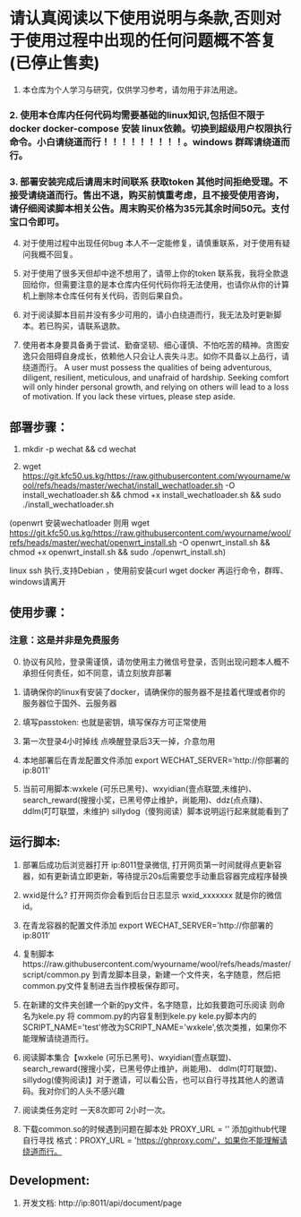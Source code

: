 # 请认真阅读以下使用说明与条款,否则对于使用过程中出现的任何问题概不答复 (已停止售卖)

1. 本仓库为个人学习与研究，仅供学习参考，请勿用于非法用途。

### 2. 使用本仓库内任何代码均需要基础的linux知识,包括但不限于docker docker-compose 安装 linux依赖。切换到超级用户权限执行命令。小白请绕道而行！！！！！！！！！。windows 群晖请绕道而行。

### 3. 部署安装完成后请周末时间联系 获取token 其他时间拒绝受理。不接受请绕道而行。售出不退，购买前慎重考虑，且不接受使用咨询，请仔细阅读脚本相关公告。周末购买价格为35元其余时间50元。支付宝口令即可。

4. 对于使用过程中出现任何bug 本人不一定能修复，请慎重联系，对于使用有疑问我概不回复。

5. 对于使用了很多天但却中途不想用了，请带上你的token 联系我，我将全款退回给你，但需要注意的是本仓库内任何代码你将无法使用，也请你从你的计算机上删除本仓库任何有关代码，否则后果自负。

6. 对于阅读脚本目前并没有多少可用的，请小白绕道而行，我无法及时更新脚本。若已购买，请联系退款。

7. 使用者本身要具备勇于尝试、勤奋坚韧、细心谨慎、不怕吃苦的精神。贪图安逸只会阻碍自身成长，依赖他人只会让人丧失斗志。如你不具备以上品行，请绕道而行。
A user must possess the qualities of being adventurous, diligent, resilient, meticulous, and unafraid of hardship. Seeking comfort will only hinder personal growth, and relying on others will lead to a loss of motivation. If you lack these virtues, please step aside.

## 部署步骤：

1. mkdir -p wechat && cd wechat

2. wget https://git.kfc50.us.kg/https://raw.githubusercontent.com/wyourname/wool/refs/heads/master/wechat/install_wechatloader.sh -O install_wechatloader.sh && chmod +x install_wechatloader.sh && sudo ./install_wechatloader.sh

(openwrt 安装wechatloader 则用 wget https://git.kfc50.us.kg/https://raw.githubusercontent.com/wyourname/wool/refs/heads/master/wechat/openwrt_install.sh -O openwrt_install.sh && chmod +x openwrt_install.sh && sudo ./openwrt_install.sh)

linux ssh 执行,支持Debian ，使用前安装curl wget docker 再运行命令，群晖、windows请离开

## 使用步骤：

### 注意：这是并非是免费服务

0. 协议有风险，登录需谨慎，请勿使用主力微信号登录，否则出现问题本人概不承担任何责任，如不同意，请立刻放弃部署

1. 请确保你的linux有安装了docker，请确保你的服务器不是挂着代理或者你的服务器位于国外、云服务器

2. 填写passtoken: 也就是密钥，填写保存方可正常使用 

3. 第一次登录4小时掉线 点唤醒登录后3天一掉，介意勿用 

4. 本地部署后在青龙配置文件添加 export WECHAT_SERVER='http://你部署的ip:8011' 

5. 当前可用脚本:wxkele (可乐已黑号)、wxyidian(壹点联盟,未维护)、search_reward(搜搜小奖，已黑号停止维护，尚能用)、ddz(点点赚)、  ddlm(叮叮联盟，未维护) sillydog（傻狗阅读）脚本说明运行起来就能看到了

## 运行脚本:

1. 部署后成功后浏览器打开 ip:8011登录微信, 打开网页第一时间就得点更新容器，如有更新请立即更新，等待提示20s后需要您手动重启容器完成程序替换

2. wxid是什么? 打开网页你会看到后台日志显示 wxid_xxxxxxx 就是你的微信id。

3. 在青龙容器的配置文件添加 export WECHAT_SERVER='http://你部署的ip:8011'

4. 复制脚本https://raw.githubusercontent.com/wyourname/wool/refs/heads/master/script/common.py 到青龙脚本目录，新建一个文件夹，名字随意，然后把common.py文件复制进去当作模板保存即可。

5. 在新建的文件夹创建一个新的py文件，名字随意，比如我要跑可乐阅读 则命名为kele.py 将 commom.py的内容复制到kele.py kele.py脚本内的SCRIPT_NAME='test'修改为SCRIPT_NAME='wxkele',依次类推，如果你不能理解请绕道而行。

6. 阅读脚本集合【wxkele (可乐已黑号)、wxyidian(壹点联盟)、search_reward(搜搜小奖，已黑号停止维护，尚能用)、 ddlm(叮叮联盟)、sillydog(傻狗阅读)】对于邀请，可以看公告，也可以自行寻找其他人的邀请码。我对你们的人头不感兴趣

7. 阅读类任务定时 一天8次即可 2小时一次。

8. 下载common.so的时候遇到问题在脚本处 PROXY_URL = '' 添加github代理 自行寻找 格式：PROXY_URL = 'https://ghproxy.com/'，如果你不能理解请绕道而行。


## Development:

1. 开发文档: http://ip:8011/api/document/page
